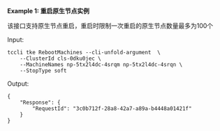 **Example 1: 重启原生节点实例**

该接口支持原生节点重启，重启时限制一次重启的原生节点数量最多为100个

Input: 

```
tccli tke RebootMachines --cli-unfold-argument  \
    --ClusterId cls-0dku0jec \
    --MachineNames np-5tx2l4dc-4srqm np-5tx2l4dc-4srqn \
    --StopType soft
```

Output: 
```
{
    "Response": {
        "RequestId": "3c0b712f-28a8-42a7-a89a-b4448a01421f"
    }
}
```

